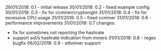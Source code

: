 29/01/2018: 0.1 - initial release
30/01/2018: 0.2 - fixed example config
30/01/2018: 0.3 - fix for ccminer/cryptonight
31/01/2018: 0.4 - fix for excessive CPU usage
31/01/2018: 0.5 - fixed ccminer
31/01/2018: 0.6 - performance improvements
31/01/2018: 0.7 changes:
- fix for sometimes not reporting the hashrate
- support sol/s hashrate indication from miners
31/01/2018: 0.8 - regex bugfix
06/02/2018: 0.9 - ethminer support
